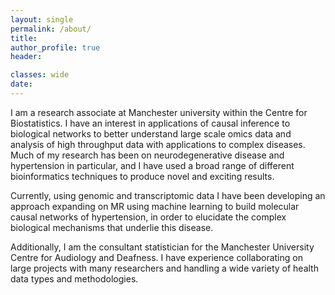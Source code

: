 ```yaml
---
layout: single
permalink: /about/
title:
author_profile: true
header:

classes: wide
date:
---
```


I am a research associate at Manchester university within the Centre for Biostatistics. I have an interest in applications of causal inference to biological networks to better understand large scale omics data and analysis of high throughput data with applications to complex diseases. Much of my  research  has  been  on  neurodegenerative  disease  and hypertension in  particular,  and  I have used  a  broad range of different bioinformatics techniques to produce novel and exciting results. 

Currently, using genomic and transcriptomic data I have been developing an approach expanding on MR using machine learning to build molecular causal networks of hypertension, in order to elucidate the complex biological mechanisms that underlie this disease. 

Additionally, I am the consultant statistician for the Manchester University Centre for Audiology and Deafness. I have experience collaborating on large projects with many researchers and handling a wide variety of health data types and methodologies.

